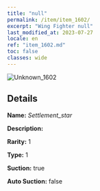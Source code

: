 ```yaml
---
title: "null"
permalink: /item/item_1602/
excerpt: "Wing Fighter null"
last_modified_at: 2023-07-27
locale: en
ref: "item_1602.md"
toc: false
classes: wide
---
```



 ![Unknown_1602](/images/item/Settlement_star_p.png)



## Details

 **Name:** *Settlement_star* 

 **Description:** 

 **Rarity:** 1 

 **Type:** 1 

 **Suction:** true 

 **Auto Suction:** false 



